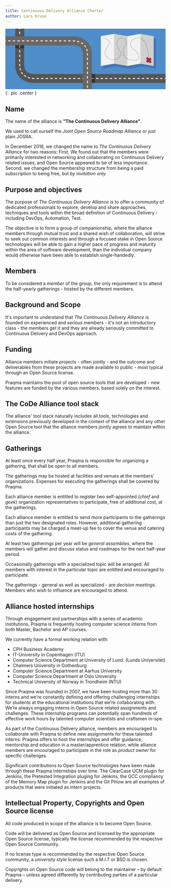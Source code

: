 ```yaml
---
title: Continuous Delivery Alliance Charter
author: Lars Kruse
---
```


![Roadmap](../images/roadmap.png){: .pic .center }

## Name

The name of the alliance is **"The Continuous Delivery Alliance"**.

We used to call ourself the _Joint Open Source Roadmap Alliance_ or just plain JOSRA.

In December 2016, we changed the name to _The Continuous Delivery Alliance_ for two reasons: First, We found out that the members were primarily interested in networking and collaborating on Continuous Delivery related issues, and Open Source appeared to be of less importance. Second, we changed the membership structure from being a paid subscription to being free, but _by invitation only_

## Purpose and objectives

The purpose of _The Continuous Delivery Alliance_ is to offer a community of dedicated professionals to explore, develop and share approaches, techniques and tools within the broad definition of Continuous Delivery - including DevOps, Automation, Test.

The objective is to form a group of companionship, where the alliance members through mutual trust and a shared wish of collaboration, will strive to seek out common interests and through a focused stake in Open Source technologies will be able to gain a higher pace of progress and maturity within the area of software development, than the individual company would otherwise have been able to establish single-handedly.

## Members

To be considered a _member_ of the group, the only requirement is to attend the half-yearly gatherings - hosted by the different members.

## Background and Scope

It's important to understand that _The Continuous Delivery Alliance_ is founded on experienced and serious members - it's not an introductory class - the members _get it_ and they are already seriously committed to Continuous Delivery and DevOps approach.

## Funding

Alliance members initiate projects - often jointly - and the outcome and deliverables from these projects are made available to public - most typical through an Open Source license.

Praqma maintains the pool of open source tools that are developed - new features are funded by the various members, based solely on the interest.

## The CoDe Alliance tool stack

The alliance' tool stack naturally includes all tools, technologies and extensions previously developed in the context of the alliance and any other Open Source tool that the alliance members jointly agrees to maintain within the alliance.

## Gatherings

At least once every half year, Praqma is responsible for organizing a gathering, that shall be open to all members.

The gatherings may be hosted at facilities and venues at the members' organizations. Expenses for executing the gatherings shall be covered by Praqma.

Each alliance member is entitled to register two self-appointed (_chief_ and _geek_) organization representatives to participate, free of additional cost, at the gatherings.

Each alliance member is entitled to send more participants to the gatherings than just the two designated roles. However, additional gathering participants may be charged a meet-up fee to cover the venue and catering costs of the gathering.

At least two gatherings per year will be _general assemblies_, where the members will gather and discuss status and roadmaps for the next half-year period.

Occasionally gatherings with a specialized topic will be arranged. All members with interest in the particular topic are entitled and encouraged to participate.

The gatherings - general as well as specialized - are _decision meetings_. Members who wish to influence are encouraged to attend.

## Alliance hosted internships

Through engagement and partnerships with a series of academic institutions, Praqma is frequently hosting computer science interns from both Master, Bachelor and AP courses.

We currently have a formal working relation with:

* CPH Business Academy
* IT-University in Copenhagen (ITU)
* Computer Science Department at University of Lund. (Lunds Universitet)
* Chalmers University in Gothenburg
* Computer Science Department at Aarhus University
* Computer Science Department at Oslo University
* Technical University of Norway in Trondheim (NTU)

Since Praqma was founded in 2007, we have been hosting more than 30 interns and we’re constantly defining and offering challenging internships for students at the educational institutions that we’re collaborating with. We’re always engaging interns in Open Source related assignments and challenges. These internship programs can potentially span hundreds of effective work hours by talented computer scientists and craftsmen in-spe.

As part of the Continuous Delivery alliance, members are encouraged to collaborate with Praqma to define new assignments for these talented interns. Praqma offers to host the internships and offer guidance, mentorship and education in a master/apprentice relation, while alliance members are encouraged to participate in the role as _product owner_ for specific challenges.

Significant contributions to Open Source technologies have been made through these Praqma internships over time. The ClearCase UCM plugin for Jenkins, the Pretested Integration pluging for Jenkins, the GCC compliancy of the Memory Map plugin for Jenkins and the Git Phlow are all examples of products that were initiated as intern projects.

## Intellectual Property, Copyrights and Open Source license

All code produced in scope of the alliance is to become Open Source.

Code will be delivered as Open Source and licensed by the appropriate Open Source license, typically the license recommended by the respective Open Source Community.

If no license type is recommended by the respective Open Source community, a _university style_ license such a M.I.T or BSD is chosen.

Copyrights on Open Source code will belong to the maintainer – by default Praqma – unless agreed differently by contributing parties of a particular delivery.
